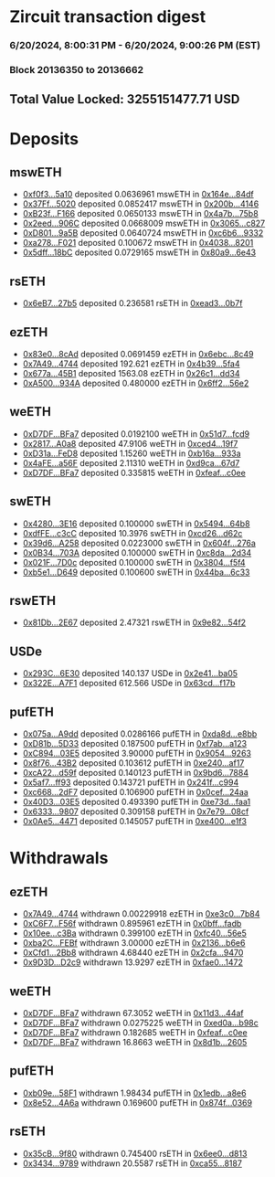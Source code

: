 # Zircuit transaction digest
### 6/20/2024, 8:00:31 PM - 6/20/2024, 9:00:26 PM (EST)
### Block 20136350 to 20136662

## Total Value Locked: 3255151477.71 USD

# Deposits
## mswETH
- [0xf0f3...5a10](https://etherscan.io/address/0xf0f3742d61799c9b7eEe2337d40ba2724aEA5a10) deposited 0.0636961 mswETH in [0x164e...84df](https://etherscan.io/tx/0xf0f3742d61799c9b7eEe2337d40ba2724aEA5a10)
- [0x37Ff...5020](https://etherscan.io/address/0x37Ffa611C7e1287ee5A026667Fa24Eb7Af045020) deposited 0.0852417 mswETH in [0x200b...4146](https://etherscan.io/tx/0x37Ffa611C7e1287ee5A026667Fa24Eb7Af045020)
- [0xB23f...F166](https://etherscan.io/address/0xB23f64E52AA05d3b0d139EA174948aBB9de9F166) deposited 0.0650133 mswETH in [0x4a7b...75b8](https://etherscan.io/tx/0xB23f64E52AA05d3b0d139EA174948aBB9de9F166)
- [0x2eed...906C](https://etherscan.io/address/0x2eedA1Bc0727FACdEbC6Bb2C29127C85a843906C) deposited 0.0668009 mswETH in [0x3065...c827](https://etherscan.io/tx/0x2eedA1Bc0727FACdEbC6Bb2C29127C85a843906C)
- [0xD801...9a5B](https://etherscan.io/address/0xD801EB27f4CbA6988646A89596B6984a69059a5B) deposited 0.0640724 mswETH in [0xc6b6...9332](https://etherscan.io/tx/0xD801EB27f4CbA6988646A89596B6984a69059a5B)
- [0xa278...F021](https://etherscan.io/address/0xa27872C7b5EeB09F3E38584Da79D8d09375BF021) deposited 0.100672 mswETH in [0x4038...8201](https://etherscan.io/tx/0xa27872C7b5EeB09F3E38584Da79D8d09375BF021)
- [0x5dff...18bC](https://etherscan.io/address/0x5dff6F67D11e08C07748556D7DEe7Fc56f1018bC) deposited 0.0729165 mswETH in [0x80a9...6e43](https://etherscan.io/tx/0x5dff6F67D11e08C07748556D7DEe7Fc56f1018bC)
## rsETH
- [0x6eB7...27b5](https://etherscan.io/address/0x6eB7c02378f3A972799700Efc34e915d7dA727b5) deposited 0.236581 rsETH in [0xead3...0b7f](https://etherscan.io/tx/0x6eB7c02378f3A972799700Efc34e915d7dA727b5)
## ezETH
- [0x83e0...8cAd](https://etherscan.io/address/0x83e01E22D04BA347c507F24D6cA883d51a528cAd) deposited 0.0691459 ezETH in [0x6ebc...8c49](https://etherscan.io/tx/0x83e01E22D04BA347c507F24D6cA883d51a528cAd)
- [0x7A49...4744](https://etherscan.io/address/0x7A493Be5c2ce014cD049Bf178a1ac0Db1B434744) deposited 192.621 ezETH in [0x4b39...5fa4](https://etherscan.io/tx/0x7A493Be5c2ce014cD049Bf178a1ac0Db1B434744)
- [0x677a...45B1](https://etherscan.io/address/0x677a1bA44B397Cb9C051BaA294E6b12d8Df045B1) deposited 1563.08 ezETH in [0x26c1...dd34](https://etherscan.io/tx/0x677a1bA44B397Cb9C051BaA294E6b12d8Df045B1)
- [0xA500...934A](https://etherscan.io/address/0xA50091c56aFEE1292Afd9B2fcCE6BE0d626a934A) deposited 0.480000 ezETH in [0x6ff2...56e2](https://etherscan.io/tx/0xA50091c56aFEE1292Afd9B2fcCE6BE0d626a934A)
## weETH
- [0xD7DF...BFa7](https://etherscan.io/address/0xD7DF7E085214743530afF339aFC420c7c720BFa7) deposited 0.0192100 weETH in [0x51d7...fcd9](https://etherscan.io/tx/0xD7DF7E085214743530afF339aFC420c7c720BFa7)
- [0x2817...A0a8](https://etherscan.io/address/0x28177B138fdeC353c1DA1858798c52AC0bE0A0a8) deposited 47.9106 weETH in [0xced4...19f7](https://etherscan.io/tx/0x28177B138fdeC353c1DA1858798c52AC0bE0A0a8)
- [0xD31a...FeD8](https://etherscan.io/address/0xD31a88A3Bc3195B72eCfa179909da18585D7FeD8) deposited 1.15260 weETH in [0xb16a...933a](https://etherscan.io/tx/0xD31a88A3Bc3195B72eCfa179909da18585D7FeD8)
- [0x4aFE...a56F](https://etherscan.io/address/0x4aFE0eBD2E4b5564fB053E4dfe5646A54f62a56F) deposited 2.11310 weETH in [0xd9ca...67d7](https://etherscan.io/tx/0x4aFE0eBD2E4b5564fB053E4dfe5646A54f62a56F)
- [0xD7DF...BFa7](https://etherscan.io/address/0xD7DF7E085214743530afF339aFC420c7c720BFa7) deposited 0.335815 weETH in [0xfeaf...c0ee](https://etherscan.io/tx/0xD7DF7E085214743530afF339aFC420c7c720BFa7)
## swETH
- [0x4280...3E16](https://etherscan.io/address/0x4280b406DC21438e181577CdE9eb883A8FfF3E16) deposited 0.100000 swETH in [0x5494...64b8](https://etherscan.io/tx/0x4280b406DC21438e181577CdE9eb883A8FfF3E16)
- [0xdfFE...c3cC](https://etherscan.io/address/0xdfFEF5d853E5E1DaD3B909E37Ba2DAE94087c3cC) deposited 10.3976 swETH in [0xcd26...d62c](https://etherscan.io/tx/0xdfFEF5d853E5E1DaD3B909E37Ba2DAE94087c3cC)
- [0x39d6...A258](https://etherscan.io/address/0x39d621518D440A3235a100e5c5A16c7FF2B2A258) deposited 0.0223000 swETH in [0x604f...276a](https://etherscan.io/tx/0x39d621518D440A3235a100e5c5A16c7FF2B2A258)
- [0x0B34...703A](https://etherscan.io/address/0x0B34567e5AcCde26844ad5d0e4fd8660F9A0703A) deposited 0.100000 swETH in [0xc8da...2d34](https://etherscan.io/tx/0x0B34567e5AcCde26844ad5d0e4fd8660F9A0703A)
- [0x021F...7D0c](https://etherscan.io/address/0x021Fe4df5E1D4eFe887dDf4aD909f22E073f7D0c) deposited 0.100000 swETH in [0x3804...f5f4](https://etherscan.io/tx/0x021Fe4df5E1D4eFe887dDf4aD909f22E073f7D0c)
- [0xb5e1...D649](https://etherscan.io/address/0xb5e18d423422badfF6A76c65eFfc38d569feD649) deposited 0.100600 swETH in [0x44ba...6c33](https://etherscan.io/tx/0xb5e18d423422badfF6A76c65eFfc38d569feD649)
## rswETH
- [0x81Db...2E67](https://etherscan.io/address/0x81Db6De760d74b11887D49Bb64e837CDAECF2E67) deposited 2.47321 rswETH in [0x9e82...54f2](https://etherscan.io/tx/0x81Db6De760d74b11887D49Bb64e837CDAECF2E67)
## USDe
- [0x293C...6E30](https://etherscan.io/address/0x293C6937D8D82e05B01335F7B33FBA0c8e256E30) deposited 140.137 USDe in [0x2e41...ba05](https://etherscan.io/tx/0x293C6937D8D82e05B01335F7B33FBA0c8e256E30)
- [0x322E...A7F1](https://etherscan.io/address/0x322EDa05580eD34D5c7A7f5b57cC45DE00D0A7F1) deposited 612.566 USDe in [0x63cd...f17b](https://etherscan.io/tx/0x322EDa05580eD34D5c7A7f5b57cC45DE00D0A7F1)
## pufETH
- [0x075a...A9dd](https://etherscan.io/address/0x075a10EafBD21860eBc233ceca6f677cc715A9dd) deposited 0.0286166 pufETH in [0xda8d...e8bb](https://etherscan.io/tx/0x075a10EafBD21860eBc233ceca6f677cc715A9dd)
- [0xD81b...5D33](https://etherscan.io/address/0xD81bC5833eE4b9725f2D77e7106d3bAcED705D33) deposited 0.187500 pufETH in [0xf7ab...a123](https://etherscan.io/tx/0xD81bC5833eE4b9725f2D77e7106d3bAcED705D33)
- [0xC894...03E5](https://etherscan.io/address/0xC894F380bbD74e141f8e949Ec17cB170168503E5) deposited 3.90000 pufETH in [0x9054...9263](https://etherscan.io/tx/0xC894F380bbD74e141f8e949Ec17cB170168503E5)
- [0x8f76...43B2](https://etherscan.io/address/0x8f76e8cdB1A18BbAC38d6F250ac2Bc90F95243B2) deposited 0.103612 pufETH in [0xe240...af17](https://etherscan.io/tx/0x8f76e8cdB1A18BbAC38d6F250ac2Bc90F95243B2)
- [0xcA22...d59f](https://etherscan.io/address/0xcA22429CcF5eb904FE93daD364cE7F8f862bd59f) deposited 0.140123 pufETH in [0x9bd6...7884](https://etherscan.io/tx/0xcA22429CcF5eb904FE93daD364cE7F8f862bd59f)
- [0x5af7...ff93](https://etherscan.io/address/0x5af7EbBF7E389676B38709f8B5510D946B88ff93) deposited 0.143721 pufETH in [0x241f...c994](https://etherscan.io/tx/0x5af7EbBF7E389676B38709f8B5510D946B88ff93)
- [0xc668...2dF7](https://etherscan.io/address/0xc668D0a55d60dADD1038D57940f1969c7f622dF7) deposited 0.106900 pufETH in [0x0cef...24aa](https://etherscan.io/tx/0xc668D0a55d60dADD1038D57940f1969c7f622dF7)
- [0x40D3...03E5](https://etherscan.io/address/0x40D3C974dA2140C47701783A452fe6e7633703E5) deposited 0.493390 pufETH in [0xe73d...faa1](https://etherscan.io/tx/0x40D3C974dA2140C47701783A452fe6e7633703E5)
- [0x6333...9807](https://etherscan.io/address/0x6333442FB7D879bB45811b3D4Ba2EC3A41499807) deposited 0.309158 pufETH in [0x7e79...08cf](https://etherscan.io/tx/0x6333442FB7D879bB45811b3D4Ba2EC3A41499807)
- [0x0Ae5...4471](https://etherscan.io/address/0x0Ae518e42b726c4aBD83D1ba34B80694B8e24471) deposited 0.145057 pufETH in [0xe400...e1f3](https://etherscan.io/tx/0x0Ae518e42b726c4aBD83D1ba34B80694B8e24471)
# Withdrawals
## ezETH
- [0x7A49...4744](https://etherscan.io/address/0x7A493Be5c2ce014cD049Bf178a1ac0Db1B434744) withdrawn 0.00229918 ezETH in [0xe3c0...7b84](https://etherscan.io/tx/0x7A493Be5c2ce014cD049Bf178a1ac0Db1B434744)
- [0xC6F7...F56f](https://etherscan.io/address/0xC6F701cc7132C73735CefaDf8e0f533f442bF56f) withdrawn 0.895961 ezETH in [0x0bff...fadb](https://etherscan.io/tx/0xC6F701cc7132C73735CefaDf8e0f533f442bF56f)
- [0x10ee...c3Ba](https://etherscan.io/address/0x10ee7dFE0D42521a796F7629315c1b72c840c3Ba) withdrawn 0.399100 ezETH in [0xfc40...56e5](https://etherscan.io/tx/0x10ee7dFE0D42521a796F7629315c1b72c840c3Ba)
- [0xba2C...FEBf](https://etherscan.io/address/0xba2C69C5BF8a2D68A146945b71cFeF14dC52FEBf) withdrawn 3.00000 ezETH in [0x2136...b6e6](https://etherscan.io/tx/0xba2C69C5BF8a2D68A146945b71cFeF14dC52FEBf)
- [0xCfd1...2Bb8](https://etherscan.io/address/0xCfd1A1e5608B4D7520a556f13d3C459897142Bb8) withdrawn 4.68440 ezETH in [0x2cfa...9470](https://etherscan.io/tx/0xCfd1A1e5608B4D7520a556f13d3C459897142Bb8)
- [0x9D3D...D2c9](https://etherscan.io/address/0x9D3D58eC58298B1E4236714979B61b590dC8D2c9) withdrawn 13.9297 ezETH in [0xfae0...1472](https://etherscan.io/tx/0x9D3D58eC58298B1E4236714979B61b590dC8D2c9)
## weETH
- [0xD7DF...BFa7](https://etherscan.io/address/0xD7DF7E085214743530afF339aFC420c7c720BFa7) withdrawn 67.3052 weETH in [0x11d3...44af](https://etherscan.io/tx/0xD7DF7E085214743530afF339aFC420c7c720BFa7)
- [0xD7DF...BFa7](https://etherscan.io/address/0xD7DF7E085214743530afF339aFC420c7c720BFa7) withdrawn 0.0275225 weETH in [0xed0a...b98c](https://etherscan.io/tx/0xD7DF7E085214743530afF339aFC420c7c720BFa7)
- [0xD7DF...BFa7](https://etherscan.io/address/0xD7DF7E085214743530afF339aFC420c7c720BFa7) withdrawn 0.182685 weETH in [0xfeaf...c0ee](https://etherscan.io/tx/0xD7DF7E085214743530afF339aFC420c7c720BFa7)
- [0xD7DF...BFa7](https://etherscan.io/address/0xD7DF7E085214743530afF339aFC420c7c720BFa7) withdrawn 16.8663 weETH in [0x8d1b...2605](https://etherscan.io/tx/0xD7DF7E085214743530afF339aFC420c7c720BFa7)
## pufETH
- [0xb09e...58F1](https://etherscan.io/address/0xb09ec602F7470639c3F7dB20eD0377Efc39658F1) withdrawn 1.98434 pufETH in [0x1edb...a8e6](https://etherscan.io/tx/0xb09ec602F7470639c3F7dB20eD0377Efc39658F1)
- [0x8e52...4A6a](https://etherscan.io/address/0x8e5283B66C6e32D4eb90FEE920cC823F1fF54A6a) withdrawn 0.169600 pufETH in [0x874f...0369](https://etherscan.io/tx/0x8e5283B66C6e32D4eb90FEE920cC823F1fF54A6a)
## rsETH
- [0x35cB...9f80](https://etherscan.io/address/0x35cBF3b799cB2bD7200D276a83FD3AB198299f80) withdrawn 0.745400 rsETH in [0x6ee0...d813](https://etherscan.io/tx/0x35cBF3b799cB2bD7200D276a83FD3AB198299f80)
- [0x3434...9789](https://etherscan.io/address/0x34349c5569e7B846c3558961552D2202760A9789) withdrawn 20.5587 rsETH in [0xca55...8187](https://etherscan.io/tx/0x34349c5569e7B846c3558961552D2202760A9789)
